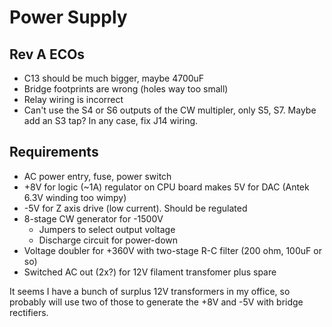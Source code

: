 # Power Supply

## Rev A ECOs

* C13 should be much bigger, maybe 4700uF
* Bridge footprints are wrong (holes way too small)
* Relay wiring is incorrect
* Can't use the S4 or S6 outputs of the CW multipler,
only S5, S7.  Maybe add an S3 tap?  In any case, fix J14 wiring.

## Requirements

* AC power entry, fuse, power switch
* +8V for logic (~1A) regulator on CPU board makes 5V for DAC (Antek 6.3V winding too wimpy)
* -5V for Z axis drive (low current).  Should be regulated
* 8-stage CW generator for -1500V
   * Jumpers to select output voltage
   * Discharge circuit for power-down
* Voltage doubler for +360V with two-stage R-C filter (200 ohm, 100uF or so)
* Switched AC out (2x?) for 12V filament transfomer plus spare

It seems I have a bunch of surplus 12V transformers in my office, so probably will use two of those
to generate the +8V and -5V with bridge rectifiers.

